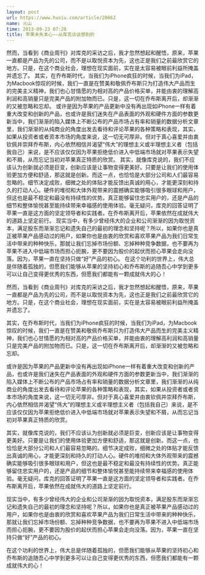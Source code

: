 ```yaml
---
layout: post
url: https://www.huxiu.com/article/20662
name: 火山
time: 2013-09-23 07:28
title: 苹果未失本心——从库克访谈想到的
---
```

然而，当看到《商业周刊》对库克的采访之后，我才忽然想起和醒悟，原来，苹果一直都是产品为先的公司，而不是以取悦资本为先，这也正是我们之前最欣赏它的地方。只是，在这个商业社会，理想在现实面前，实在是太容易被眼前利益所掩盖并遗忘了。 其实，在乔布斯时代，当我们为iPhone疯狂的时候，当我们为iPad，为Macbook惊叹的时候，我们一直是在赞美和敬佩乔布斯只为打造伟大产品而生的完美主义精神，我们也心甘情愿的为相对高的产品价格买单，并能由衷的理解高利润和高销量只是完美产品的附加物而已。只是，这一切在乔布斯离开后，却渐渐的又被忽略和忘却。 或许是因为苹果的产品更新中没有再出现如iPhone一样有着重大改变和创新的产品，也或许是我们迷失在产品表面的外观和硬件方面的参数更新当中，我们渐渐的陷入媒体上不断公布的产品市场占有率和销量的数据分析文章里，我们渐渐的从纯商业的角度出发去看待和评论苹果的各种策略和表现，其实，如果从投资者或者资本市场的角度来说，这一切无可厚非。但对于真心喜爱并由衷钦佩并崇拜乔布斯，内心依然相信并渴望“伟大”的理想主义或半理想主义者（包括我自己）来说，是不应该仅仅因为苹果拒绝低价进入中低端市场就对苹果表示失望和不屑，从而忘记当初对苹果真正特质的欣赏。 其实，就像库克说的，我们不应该认为创新就必须是巨变，创新应该是让事物变得更美好。只要是让我们的使用体验更加方便和舒适，那这就是创新。而这一点，也恰恰是大部分公司和人们最容易忽略的。细节决定成败，细微之处的体贴才能反馈出真诚的用心，才能更深刻和持久的打动人心。硬件的堆彻和大体外观带来的震撼确实能够吸引很多眼球和用户，但这也是最不稳定和最没有持续性的优势。真正能够留住忠实用户的，还是产品的细节和整体愉悦甚至能持续带来幸福感的使用体验。毫无疑问，库克的回答证明了苹果一直是这方面的坚定领导者和实践者。在乔布斯离开后，苹果依然在成就伟大的道路上坚定前行。 现实当中，有多少曾经伟大的企业和公司渐渐的因为取悦资本，满足股东而渐渐忘记和遗失自己的最初的理念和坚持呢？所以，如果你也是真正被苹果产品感动过的用户，如果你也是由衷的欣赏和喜欢苹果产品为我们日常生活中带来的种种快乐，那就让我们忘掉市场份额、忘掉种种竞争数据，也不要再为苹果不进入中低端市场而担心扼腕，更不要因为股价的起伏而担心苹果会走向没落。因为，苹果一直在坚持只做“好”产品的初心。 在这个功利的世界上，伟大总是伴随着孤独的，但愿我们能够从苹果的坚持初心和乔布斯的追随吾心中学到更多可以让自己变得更优秀的东西，但愿我们都能有一颗成就伟大的心！

然而，当看到《商业周刊》对库克的采访之后，我才忽然想起和醒悟，原来，苹果一直都是产品为先的公司，而不是以取悦资本为先，这也正是我们之前最欣赏它的地方。只是，在这个商业社会，理想在现实面前，实在是太容易被眼前利益所掩盖并遗忘了。

其实，在乔布斯时代，当我们为iPhone疯狂的时候，当我们为iPad，为Macbook惊叹的时候，我们一直是在赞美和敬佩乔布斯只为打造伟大产品而生的完美主义精神，我们也心甘情愿的为相对高的产品价格买单，并能由衷的理解高利润和高销量只是完美产品的附加物而已。只是，这一切在乔布斯离开后，却渐渐的又被忽略和忘却。

或许是因为苹果的产品更新中没有再出现如iPhone一样有着重大改变和创新的产品，也或许是我们迷失在产品表面的外观和硬件方面的参数更新当中，我们渐渐的陷入媒体上不断公布的产品市场占有率和销量的数据分析文章里，我们渐渐的从纯商业的角度出发去看待和评论苹果的各种策略和表现，其实，如果从投资者或者资本市场的角度来说，这一切无可厚非。但对于真心喜爱并由衷钦佩并崇拜乔布斯，内心依然相信并渴望“伟大”的理想主义或半理想主义者（包括我自己）来说，是不应该仅仅因为苹果拒绝低价进入中低端市场就对苹果表示失望和不屑，从而忘记当初对苹果真正特质的欣赏。

其实，就像库克说的，我们不应该认为创新就必须是巨变，创新应该是让事物变得更美好。只要是让我们的使用体验更加方便和舒适，那这就是创新。而这一点，也恰恰是大部分公司和人们最容易忽略的。细节决定成败，细微之处的体贴才能反馈出真诚的用心，才能更深刻和持久的打动人心。硬件的堆彻和大体外观带来的震撼确实能够吸引很多眼球和用户，但这也是最不稳定和最没有持续性的优势。真正能够留住忠实用户的，还是产品的细节和整体愉悦甚至能持续带来幸福感的使用体验。毫无疑问，库克的回答证明了苹果一直是这方面的坚定领导者和实践者。在乔布斯离开后，苹果依然在成就伟大的道路上坚定前行。

现实当中，有多少曾经伟大的企业和公司渐渐的因为取悦资本，满足股东而渐渐忘记和遗失自己的最初的理念和坚持呢？所以，如果你也是真正被苹果产品感动过的用户，如果你也是由衷的欣赏和喜欢苹果产品为我们日常生活中带来的种种快乐，那就让我们忘掉市场份额、忘掉种种竞争数据，也不要再为苹果不进入中低端市场而担心扼腕，更不要因为股价的起伏而担心苹果会走向没落。因为，苹果一直在坚持只做“好”产品的初心。

在这个功利的世界上，伟大总是伴随着孤独的，但愿我们能够从苹果的坚持初心和乔布斯的追随吾心中学到更多可以让自己变得更优秀的东西，但愿我们都能有一颗成就伟大的心！


